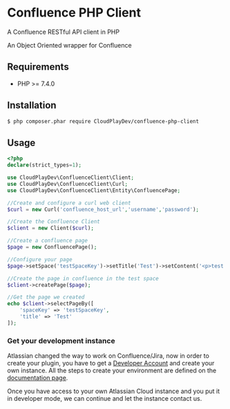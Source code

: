 # Confluence PHP Client
A Confluence RESTful API client in PHP

An Object Oriented wrapper for Confluence

## Requirements

* PHP >= 7.4.0

## Installation

```bash
$ php composer.phar require CloudPlayDev/confluence-php-client
```

## Usage

```php
<?php
declare(strict_types=1);

use CloudPlayDev\ConfluenceClient\Client;
use CloudPlayDev\ConfluenceClient\Curl;
use CloudPlayDev\ConfluenceClient\Entity\ConfluencePage;

//Create and configure a curl web client
$curl = new Curl('confluence_host_url','username','password');

//Create the Confluence Client
$client = new Client($curl);

//Create a confluence page
$page = new ConfluencePage();

//Configure your page
$page->setSpace('testSpaceKey')->setTitle('Test')->setContent('<p>test page</p>');

//Create the page in confluence in the test space
$client->createPage($page);

//Get the page we created
echo $client->selectPageBy([
    'spaceKey' => 'testSpaceKey',
    'title' => 'Test'
]);

```


### Get your development instance

Atlassian changed the way to work on Confluence/Jira, now in order to create your plugin, you have to get a [Developer Account](http://go.atlassian.com/cloud-dev) and create your own instance. All the steps to create your environment are defined on the [documentation page](https://developer.atlassian.com/static/connect/docs/latest/guides/development-setup.html).

Once you have access to your own Atlassian Cloud instance and you put it in developer mode, we can continue and let the instance contact us.

